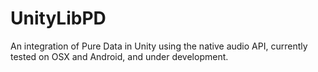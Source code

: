 # UnityLibPD

An integration of Pure Data in Unity using the native audio API,
currently tested on OSX and Android, and under development.